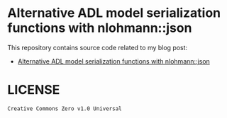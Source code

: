 # Alternative ADL model serialization functions with nlohmann::json

This repository contains source code related to my blog post:
- [Alternative ADL model serialization functions with nlohmann::json](https://blog.bkryza.com/posts/alternative-adl-serialization-functions-with-nlohmann-json/)

# LICENSE

```
Creative Commons Zero v1.0 Universal
```